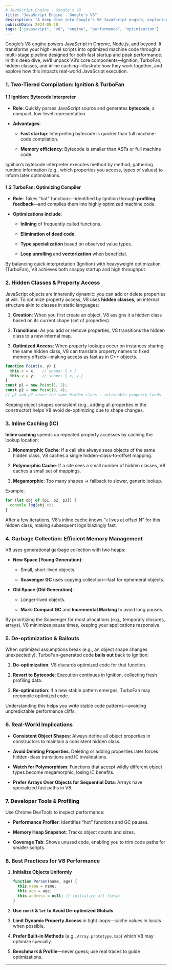 ```yaml
---
# JavaScript Engine - Google's V8
title: "JavaScript Engine - Google's V8"
description: "A deep dive into Google's V8 JavaScript engine, exploring its architecture, optimization techniques, and how it executes JavaScript efficiently."
publishDate: 2024-05-28
tags: ["javascript", "v8", "engine", "performance", "optimization"]
---
```


Google’s V8 engine powers JavaScript in Chrome, Node.js, and beyond. It transforms your high-level scripts into optimized machine code through a multi-stage pipeline designed for both fast startup and peak performance. In this deep dive, we’ll unpack V8’s core components—Ignition, TurboFan, hidden classes, and inline caching—illustrate how they work together, and explore how this impacts real-world JavaScript execution.

### 1. Two-Tiered Compilation: Ignition & TurboFan

#### 1.1 Ignition: Bytecode Interpreter

- **Role**: Quickly parses JavaScript source and generates **bytecode**, a compact, low-level representation.
    
- **Advantages**:
    
    - **Fast startup**: Interpreting bytecode is quicker than full machine-code compilation.
        
    - **Memory efficiency**: Bytecode is smaller than ASTs or full machine code.
        

Ignition’s bytecode interpreter executes method by method, gathering runtime information (e.g., which properties you access, types of values) to inform later optimizations.

#### 1.2 TurboFan: Optimizing Compiler

- **Role**: Takes “hot” functions—identified by Ignition through **profiling feedback**—and compiles them into highly optimized machine code.
    
- **Optimizations include**:
    
    - **Inlining** of frequently called functions.
        
    - **Elimination of dead code**.
        
    - **Type specialization** based on observed value types.
        
    - **Loop unrolling** and **vectorization** when beneficial.
        

By balancing quick interpretation (Ignition) with heavyweight optimization (TurboFan), V8 achieves both snappy startup and high throughput.

### 2. Hidden Classes & Property Access

JavaScript objects are inherently dynamic: you can add or delete properties at will. To optimize property access, V8 uses **hidden classes**, an internal structure akin to classes in static languages:

1. **Creation**: When you first create an object, V8 assigns it a hidden class based on its current shape (set of properties).
    
2. **Transitions**: As you add or remove properties, V8 transitions the hidden class to a new internal map.
    
3. **Optimized Access**: When property lookups occur on instances sharing the same hidden class, V8 can translate property names to fixed memory offsets—making access as fast as in C++ objects.
    

```js
function Point(x, y) {
  this.x = x;   // shape: { x }
  this.y = y;   // shape: { x, y }
}
const p1 = new Point(1, 2);
const p2 = new Point(3, 4);
// p1 and p2 share the same hidden class → inlineable property loads
```

Keeping object shapes consistent (e.g., adding all properties in the constructor) helps V8 avoid de-optimizing due to shape changes.

### 3. Inline Caching (IC)

**Inline caching** speeds up repeated property accesses by caching the lookup location:

1. **Monomorphic Cache**: If a call site always sees objects of the same hidden class, V8 caches a single hidden-class-to-offset mapping.
    
2. **Polymorphic Cache**: If a site sees a small number of hidden classes, V8 caches a small set of mappings.
    
3. **Megamorphic**: Too many shapes → fallback to slower, generic lookup.
    

Example:

```js
for (let obj of [p1, p2, p3]) {
  console.log(obj.x);
}
```

After a few iterations, V8’s inline cache knows “`x` lives at offset N” for this hidden class, making subsequent logs blazingly fast.

### 4. Garbage Collection: Efficient Memory Management

V8 uses generational garbage collection with two heaps:

- **New Space (Young Generation)**:
    
    - Small, short-lived objects.
        
    - **Scavenger GC** uses copying collection—fast for ephemeral objects.
        
- **Old Space (Old Generation)**:
    
    - Longer-lived objects.
        
    - **Mark-Compact GC** and **Incremental Marking** to avoid long pauses.
        

By prioritizing the Scavenger for most allocations (e.g., temporary closures, arrays), V8 minimizes pause times, keeping your applications responsive.

### 5. De-optimization & Bailouts

When optimized assumptions break (e.g., an object shape changes unexpectedly), TurboFan-generated code **bails out** back to Ignition:

1. **De-optimization**: V8 discards optimized code for that function.
    
2. **Revert to Bytecode**: Execution continues in Ignition, collecting fresh profiling data.
    
3. **Re-optimization**: If a new stable pattern emerges, TurboFan may recompile optimized code.
    

Understanding this helps you write stable code patterns—avoiding unpredictable performance cliffs.

### 6. Real-World Implications

- **Consistent Object Shapes**: Always define all object properties in constructors to maintain a consistent hidden class.
    
- **Avoid Deleting Properties**: Deleting or adding properties later forces hidden-class transitions and IC invalidations.
    
- **Watch for Polymorphism**: Functions that accept wildly different object types become megamorphic, losing IC benefits.
    
- **Prefer Arrays Over Objects for Sequential Data**: Arrays have specialized fast paths in V8.
    

### 7. Developer Tools & Profiling

Use Chrome DevTools to inspect performance:

- **Performance Profiler**: Identifies “hot” functions and GC pauses.
    
- **Memory Heap Snapshot**: Tracks object counts and sizes.
    
- **Coverage Tab**: Shows unused code, enabling you to trim code paths for smaller scripts.
    

### 8. Best Practices for V8 Performance

1. **Initialize Objects Uniformly**
    
    ```js
    function Person(name, age) {
      this.name = name;
      this.age = age;
      this.address = null; // initialize all fields
    }
    ```
    
2. **Use `const` & `let` to Avoid De-optimized Globals**
    
3. **Limit Dynamic Property Access** in tight loops—cache values in locals when possible.
    
4. **Prefer Built-in Methods** (e.g., `Array.prototype.map`) which V8 may optimize specially.
    
5. **Benchmark & Profile**—never guess; use real traces to guide optimizations.
    

---
